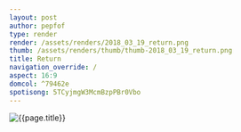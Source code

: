 ```yaml
---
layout: post
author: pepfof
type: render
render: /assets/renders/2018_03_19_return.png
thumb: /assets/renders/thumb/thumb-2018_03_19_return.png
title: Return
navigation_override: /
aspect: 16:9
domcol: ^79462e
spotisong: 5TCyjmgW3McmBzpPBr0Vbo
---
```


<!--USER BEGIN 1-->

<!--USER END 1-->
<img src = "{{ page.render }}" class="image_main" alt="{{page.title}}">

<!--more-->
<!--USER BEGIN 2-->

<!--USER END 2-->

